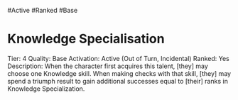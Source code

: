 #Active 
#Ranked 
#Base 

# Knowledge Specialisation
Tier: 4
Quality: Base
Activation: Active (Out of Turn, Incidental)
Ranked: Yes
Description: When the character first acquires this talent, [they] may choose one Knowledge skill. When making checks with that skill, [they] may spend a triumph result to gain additional successes equal to [their] ranks in Knowledge Specialization.
